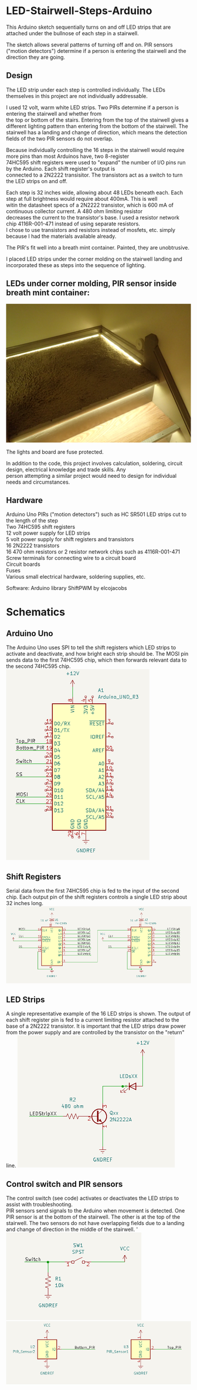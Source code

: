 # LED-Stairwell-Steps-Arduino  
This Arduino sketch sequentially turns on and off LED strips that are attached under the bullnose of each step in a stairwell.  

The sketch allows several patterns of turning off and on. PIR sensors ("motion detectors") determine if a person is entering the
stairwell and the direction they are going.  

## Design  
The LED strip under each step is controlled individually. The LEDs themselves in this project are not individually addressable.  

I used 12 volt, warm white LED strips. Two PIRs determine if a person is entering the stairwell and whether from  
the top or bottom of the stairs. Entering from the top of the stairwell gives a different lighting pattern than entering from the bottom of the stairwell. The stairwell has a landing and change of direction, which means the detection fields of the two PIR sensors do not overlap.  

Because individually controlling the 16 steps in the stairwell would require more pins than most Arduinos have, two 8-register  
74HC595 shift registers were used to "expand" the number of I/O pins run by the Arduino.  Each shift register's output is  
connected to a 2N2222 transisitor. The transistors act as a switch to turn the LED strips on and off. 

Each step is 32 inches wide, allowing about 48 LEDs beneath each. Each step at full brightness would require about 400mA. This is well  
witin the datasheet specs of a 2N2222 transistor, which is 600 mA of continuous collector current. A 480 ohm limiting resistor  
decreases the current to the transistor's base.  I used a resistor network chip 4116R-001-471 instead of using separate resistors.  
I chose to use transistors and resistors instead of mosfets, etc. simply because I had the materials available already.  

The PIR's fit well into a breath mint container. Painted, they are unobtrusive.  

I placed LED strips under the corner molding on the stairwell landing and incorporated these as steps into the sequence of lighting.  

## LEDs under corner molding, PIR sensor inside breath mint container:
![PIR and LEDs on landing](/images/landing.JPG)

The lights and board are fuse protected.   

In addition to the code, this project involves calculation, soldering, circuit design, electrical knowledge and trade skills. Any  
person attempting a similar project would need to design for individual needs and circumstances.

## Hardware
Arduino Uno 
PIRs ("motion detectors") such as HC SR501 
LED strips cut to the length of the step  
Two 74HC595 shift registers  
12 volt power supply for LED strips   
5 volt power supply for shift registers and transistors  
16 2N2222 transistors  
16 470 ohm resistors or 2 resistor network chips such as 4116R-001-471  
Screw terminals for connecting wire to a circuit board  
Circuit boards  
Fuses  
Various small electrical hardware, soldering supplies, etc.  

Software:
Arduino library ShiftPWM by elcojacobs

# Schematics  

## Arduino Uno  
The Arduino Uno uses SPI to tell the shift registers which LED strips to activate and deactivate, and how bright each strip should be. The MOSI pin sends data to the first 74HC595 chip, which then forwards relevant data to the second 74HC595 chip.  
![Arduino](/images/ArduinoToShiftRegister.png)


## Shift Registers  
Serial data from the first 74HC595 chip is fed to the input of the second chip. Each output pin of the shift registers controls a single LED strip about 32 inches long.  
![ShiftRegisters](/images/Shift_Register_Schematic.png)

## LED Strips  
A single representative example of the 16 LED strips is shown. The output of each shift register pin is fed to a current limiting resistor attached to the base of a 2N2222 transistor. It is important that the LED strips draw power from the power supply and are controlled by the transistor on the "return" line. 
![LEDStrips](/images/LEDStrips.png)  

## Control switch and PIR sensors  
The control switch (see code) activates or deactivates the LED strips to assist with troubleshooting.  
PIR sensors send signals to the Arduino when movement is detected. One PIR sensor is at the bottom of the stairwell. The other is at the top of the stairwell. The two sensors do not have overlapping fields due to a landing and change of direction in the middle of the stairwell. '
![ControlSwitch](/images/Switch.png)
![PIRSensors](/images/PIRSensors.png)


